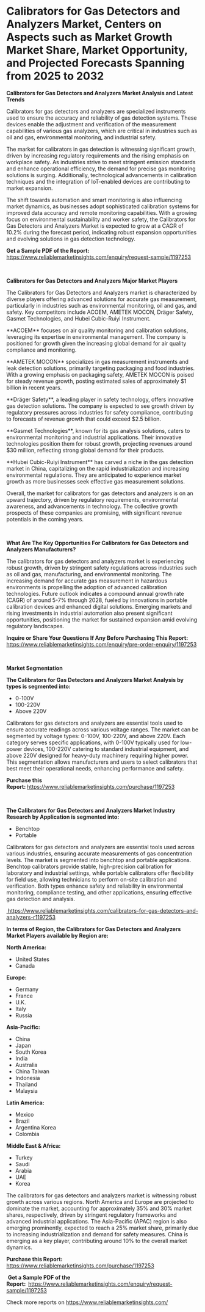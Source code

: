 <p><h1>Calibrators for Gas Detectors and Analyzers Market, Centers on Aspects such as Market Growth Market Share, Market Opportunity, and Projected Forecasts Spanning from 2025 to 2032</h1></p><p><strong>Calibrators for Gas Detectors and Analyzers Market Analysis and Latest Trends</strong></p>
<p><p>Calibrators for gas detectors and analyzers are specialized instruments used to ensure the accuracy and reliability of gas detection systems. These devices enable the adjustment and verification of the measurement capabilities of various gas analyzers, which are critical in industries such as oil and gas, environmental monitoring, and industrial safety.</p><p>The market for calibrators in gas detection is witnessing significant growth, driven by increasing regulatory requirements and the rising emphasis on workplace safety. As industries strive to meet stringent emission standards and enhance operational efficiency, the demand for precise gas monitoring solutions is surging. Additionally, technological advancements in calibration techniques and the integration of IoT-enabled devices are contributing to market expansion.</p><p>The shift towards automation and smart monitoring is also influencing market dynamics, as businesses adopt sophisticated calibration systems for improved data accuracy and remote monitoring capabilities. With a growing focus on environmental sustainability and worker safety, the Calibrators for Gas Detectors and Analyzers Market is expected to grow at a CAGR of 10.2% during the forecast period, indicating robust expansion opportunities and evolving solutions in gas detection technology.</p></p>
<p><strong>Get a Sample PDF of the Report:&nbsp;</strong> <a href="https://www.reliablemarketinsights.com/enquiry/request-sample/1197253?utm_campaign=2642&utm_medium=2&utm_source=Github&utm_content=ia&utm_term=12042025&utm_id=calibrators-for-gas-detectors-and-analyzers">https://www.reliablemarketinsights.com/enquiry/request-sample/1197253</a></p>
<p>&nbsp;</p>
<p><strong>Calibrators for Gas Detectors and Analyzers Major Market Players</strong></p>
<p><p>The Calibrators for Gas Detectors and Analyzers market is characterized by diverse players offering advanced solutions for accurate gas measurement, particularly in industries such as environmental monitoring, oil and gas, and safety. Key competitors include ACOEM, AMETEK MOCON, Dräger Safety, Gasmet Technologies, and Hubei Cubic-Ruiyi Instrument.</p><p>**ACOEM** focuses on air quality monitoring and calibration solutions, leveraging its expertise in environmental management. The company is positioned for growth given the increasing global demand for air quality compliance and monitoring. </p><p>**AMETEK MOCON** specializes in gas measurement instruments and leak detection solutions, primarily targeting packaging and food industries. With a growing emphasis on packaging safety, AMETEK MOCON is poised for steady revenue growth, posting estimated sales of approximately $1 billion in recent years.</p><p>**Dräger Safety**, a leading player in safety technology, offers innovative gas detection solutions. The company is expected to see growth driven by regulatory pressures across industries for safety compliance, contributing to forecasts of revenue growth that could exceed $2.5 billion.</p><p>**Gasmet Technologies**, known for its gas analysis solutions, caters to environmental monitoring and industrial applications. Their innovative technologies position them for robust growth, projecting revenues around $30 million, reflecting strong global demand for their products.</p><p>**Hubei Cubic-Ruiyi Instrument** has carved a niche in the gas detection market in China, capitalizing on the rapid industrialization and increasing environmental regulations. They are anticipated to experience market growth as more businesses seek effective gas measurement solutions.</p><p>Overall, the market for calibrators for gas detectors and analyzers is on an upward trajectory, driven by regulatory requirements, environmental awareness, and advancements in technology. The collective growth prospects of these companies are promising, with significant revenue potentials in the coming years.</p></p>
<p>&nbsp;</p>
<p><strong>What Are The Key Opportunities For Calibrators for Gas Detectors and Analyzers Manufacturers?</strong></p>
<p><p>The calibrators for gas detectors and analyzers market is experiencing robust growth, driven by stringent safety regulations across industries such as oil and gas, manufacturing, and environmental monitoring. The increasing demand for accurate gas measurement in hazardous environments is propelling the adoption of advanced calibration technologies. Future outlook indicates a compound annual growth rate (CAGR) of around 5-7% through 2028, fueled by innovations in portable calibration devices and enhanced digital solutions. Emerging markets and rising investments in industrial automation also present significant opportunities, positioning the market for sustained expansion amid evolving regulatory landscapes.</p></p>
<p><strong>Inquire or Share Your Questions If Any Before Purchasing This Report:</strong> <a href="https://www.reliablemarketinsights.com/enquiry/pre-order-enquiry/1197253?utm_campaign=2642&utm_medium=2&utm_source=Github&utm_content=ia&utm_term=12042025&utm_id=calibrators-for-gas-detectors-and-analyzers">https://www.reliablemarketinsights.com/enquiry/pre-order-enquiry/1197253</a></p>
<p>&nbsp;</p>
<p><strong>Market Segmentation</strong></p>
<p><strong>The Calibrators for Gas Detectors and Analyzers Market Analysis by types is segmented into:</strong></p>
<p><ul><li>0-100V</li><li>100-220V</li><li>Above 220V</li></ul></p>
<p><p>Calibrators for gas detectors and analyzers are essential tools used to ensure accurate readings across various voltage ranges. The market can be segmented by voltage types: 0-100V, 100-220V, and above 220V. Each category serves specific applications, with 0-100V typically used for low-power devices, 100-220V catering to standard industrial equipment, and above 220V designed for heavy-duty machinery requiring higher power. This segmentation allows manufacturers and users to select calibrators that best meet their operational needs, enhancing performance and safety.</p></p>
<p><strong>Purchase this Report:&nbsp;</strong><a href="https://www.reliablemarketinsights.com/purchase/1197253?utm_campaign=2642&utm_medium=2&utm_source=Github&utm_content=ia&utm_term=12042025&utm_id=calibrators-for-gas-detectors-and-analyzers">https://www.reliablemarketinsights.com/purchase/1197253</a></p>
<p>&nbsp;</p>
<p><strong>The Calibrators for Gas Detectors and Analyzers Market Industry Research by Application is segmented into:</strong></p>
<p><ul><li>Benchtop</li><li>Portable</li></ul></p>
<p><p>Calibrators for gas detectors and analyzers are essential tools used across various industries, ensuring accurate measurements of gas concentration levels. The market is segmented into benchtop and portable applications. Benchtop calibrators provide stable, high-precision calibration for laboratory and industrial settings, while portable calibrators offer flexibility for field use, allowing technicians to perform on-site calibration and verification. Both types enhance safety and reliability in environmental monitoring, compliance testing, and other applications, ensuring effective gas detection and analysis.</p></p>
<p><a href="https://www.reliablemarketinsights.com/calibrators-for-gas-detectors-and-analyzers-r1197253?utm_campaign=2642&utm_medium=2&utm_source=Github&utm_content=ia&utm_term=12042025&utm_id=calibrators-for-gas-detectors-and-analyzers">&nbsp;https://www.reliablemarketinsights.com/calibrators-for-gas-detectors-and-analyzers-r1197253</a></p>
<p><strong>In terms of Region, the Calibrators for Gas Detectors and Analyzers Market Players available by Region are:</strong></p>
<p>
    <p> <strong> North America: </strong>
        <ul>
            <li>United States</li>
            <li>Canada</li>
        </ul>
        </p> 
    <p> <strong> Europe: </strong>
        <ul>
            <li>Germany</li>
            <li>France</li>
            <li>U.K.</li>
            <li>Italy</li>
            <li>Russia</li>
        </ul>
        </p> 
    <p> <strong> Asia-Pacific: </strong>
        <ul>
            <li>China</li>
            <li>Japan</li>
            <li>South Korea</li>
            <li>India</li>
            <li>Australia</li>
            <li>China Taiwan</li>
            <li>Indonesia</li>
            <li>Thailand</li>
            <li>Malaysia</li>
        </ul>
        </p> 
    <p> <strong> Latin America: </strong>
        <ul>
            <li>Mexico</li>
            <li>Brazil</li>
            <li>Argentina Korea</li>
            <li>Colombia</li>
        </ul>
        </p> 
    <p> <strong> Middle East & Africa: </strong>
        <ul>
            <li>Turkey</li>
            <li>Saudi</li>
            <li>Arabia</li>
            <li>UAE</li>
            <li>Korea</li>
        </ul>
    </p>
    </p>
<p><p>The calibrators for gas detectors and analyzers market is witnessing robust growth across various regions. North America and Europe are projected to dominate the market, accounting for approximately 35% and 30% market shares, respectively, driven by stringent regulatory frameworks and advanced industrial applications. The Asia-Pacific (APAC) region is also emerging prominently, expected to reach a 25% market share, primarily due to increasing industrialization and demand for safety measures. China is emerging as a key player, contributing around 10% to the overall market dynamics.</p></p>
<p><strong>Purchase this Report: </strong><a href="https://www.reliablemarketinsights.com/purchase/1197253?utm_campaign=2642&utm_medium=2&utm_source=Github&utm_content=ia&utm_term=12042025&utm_id=calibrators-for-gas-detectors-and-analyzers">https://www.reliablemarketinsights.com/purchase/1197253</a></p>
<p>&nbsp;<strong>Get a Sample PDF of the Report:&nbsp;&nbsp;</strong><a href="https://www.reliablemarketinsights.com/enquiry/request-sample/1197253?utm_campaign=2642&utm_medium=2&utm_source=Github&utm_content=ia&utm_term=12042025&utm_id=calibrators-for-gas-detectors-and-analyzers">https://www.reliablemarketinsights.com/enquiry/request-sample/1197253</a></p>
<p><strong></strong></p>
<p>Check more reports on <a href="https://www.reliablemarketinsights.com/?utm_campaign=2642&utm_medium=2&utm_source=Github&utm_content=ia&utm_term=12042025&utm_id=calibrators-for-gas-detectors-and-analyzers">https://www.reliablemarketinsights.com/</a></p>